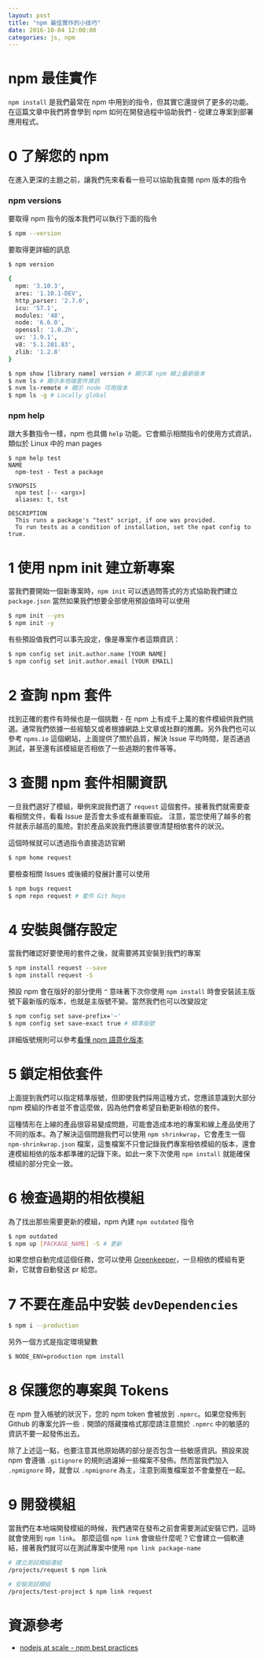 ```yaml
---
layout: post
title: "npm 最佳實作的小技巧"
date: 2016-10-04 12:00:00
categories: js, npm
---
```


# npm 最佳實作

`npm install` 是我們最常在 npm 中用到的指令，但其實它還提供了更多的功能。在這篇文章中我們將會學到 npm 如何在開發過程中協助我們 - 從建立專案到部署應用程式。

# 0 了解您的 npm

在進入更深的主題之前，讓我們先來看看一些可以協助我查閱 npm 版本的指令

### npm versions

要取得 npm 指令的版本我們可以執行下面的指令

```bash
$ npm --version
```

要取得更詳細的訊息

```bash
$ npm version

{
  npm: '3.10.3',
  ares: '1.10.1-DEV',
  http_parser: '2.7.0',
  icu: '57.1',
  modules: '48',
  node: '6.6.0',
  openssl: '1.0.2h',
  uv: '1.9.1',
  v8: '5.1.281.83',
  zlib: '1.2.8'
}

$ npm show [library name] version # 顯示某 npm 線上最新版本
$ nvm ls # 顯示本地端套件資訊
$ nvm ls-remote # 顯示 node 可用版本
$ npm ls -g # Locally global
```

### npm help

跟大多數指令一樣，npm 也具備 `help` 功能。它會顯示相關指令的使用方式資訊，類似於 Linux 中的 man pages

```
$ npm help test
NAME
  npm-test - Test a package

SYNOPSIS
  npm test [-- <args>]
  aliases: t, tst

DESCRIPTION
  This runs a package's "test" script, if one was provided.
  To run tests as a condition of installation, set the npat config to true.
```

# 1 使用 npm init 建立新專案

當我們要開始一個新專案時，`npm init` 可以透過問答式的方式協助我們建立 `package.json` 當然如果我們想要全部使用預設值時可以使用

```bash
$ npm init --yes
$ npm init -y
```

有些預設值我們可以事先設定，像是專案作者這類資訊：

```bash
$ npm config set init.author.name [YOUR NAME]
$ npm config set init.author.email [YOUR EMAIL]
```

# 2 查詢 npm 套件

找到正確的套件有時候也是一個挑戰 - 在 npm 上有成千上萬的套件模組供我們挑選。通常我們依據一些經驗又或者根據網路上文章或社群的推薦。另外我們也可以參考 `npms.io` 這個網站，上面提供了關於品質，解決 Issue 平均時間，是否通過測試，甚至還有該模組是否相依了一些過期的套件等等。


# 3 查閱 npm 套件相關資訊

一旦我們選好了模組，舉例來說我們選了 `request` 這個套件。接著我們就需要查看相關文件，看看 Issue 是否會太多或有嚴重瑕疵。
注意，當您使用了越多的套件就表示越高的風險。對於產品來說我們應該要很清楚相依套件的狀況。

這個時候就可以透過指令直接造訪官網

```bash
$ npm home request
```

要檢查相關 Issues 或後續的發展計畫可以使用

```bash
$ npm bugs request
$ npm repo request # 套件 Git Repo
```

# 4 安裝與儲存設定

當我們確認好要使用的套件之後，就需要將其安裝到我們的專案

```bash
$ npm install request --save
$ npm install request -S
```

預設 npm 會在版好的部分使用 `^` 意味著下次你使用 `npm install` 時會安裝該主版號下最新版的版本，也就是主版號不變。當然我們也可以改變設定

```bash
$ npm config set save-prefix='~'
$ npm config set save-exact true # 精準版號
```

詳細版號規則可以參考[看懂 npm 語意化版本](http://calvert.logdown.com/posts/2014/08/20/npm-semantic-versioner)

# 5 鎖定相依套件

上面提到我們可以指定精準版號，但即使我們採用這種方式，您應該意識到大部分 npm 模組的作者並不會這麼做，因為他們會希望自動更新相依的套件。

這種情形在上線的產品很容易變成問題，可能會造成本地的專案和線上產品使用了不同的版本。為了解決這個問題我們可以使用 `npm shrinkwrap`，它會產生一個 `npm-shrinkwrap.json` 檔案，這隻檔案不只會記錄我們專案相依模組的版本，還會連模組相依的版本都準確的記錄下來。如此一來下次使用 `npm install` 就能確保模組的部分完全一致。

# 6 檢查過期的相依模組

為了找出那些需要更新的模組，npm 內建 `npm outdated` 指令

```bash
$ npm outdated
$ npm up [PACKAGE_NAME] -S # 更新
```

如果您想自動完成這個任務，您可以使用 [Greenkeeper](http://greenkeeper.io/)，一旦相依的模組有更新，它就會自動發送 pr 給您。

# 7 不要在產品中安裝 `devDependencies`

```bash
$ npm i --production
```

另外一個方式是指定環境變數

```bash
$ NODE_ENV=production npm install
```

# 8 保護您的專案與 Tokens

在 npm 登入帳號的狀況下，您的 npm token 會被放到 `.npmrc`。如果您發佈到 Github 的專案允許一些 `.` 開頭的隱藏擋格式那麼請注意關於 `.npmrc` 中的敏感的資訊不要一起發佈出去。

除了上述這一點，也要注意其他原始碼的部分是否包含一些敏感資訊。預設來說 npm 會遵循 `.gitignore` 的規則過濾掉一些檔案不發佈。然而當我們加入 `.npmignore` 時，就會以 `.npmignore` 為主，注意到兩隻檔案並不會彙整在一起。

# 9 開發模組

當我們在本地端開發模組的時候，我們通常在發布之前會需要測試安裝它們，這時就會使用到 `npm link`。
那麼這個 `npm link` 會做些什麼呢？它會建立一個軟連結，接著我們就可以在測試專案中使用 `npm link package-name`

```bash
# 建立測試模組連結
/projects/request $ npm link

# 安裝測試模組
/projects/test-project $ npm link request
```

# 資源參考

* [nodejs at scale - npm best practices](https://blog.risingstack.com/nodejs-at-scale-npm-best-practices)
